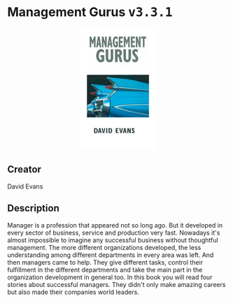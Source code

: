 
# Management Gurus <kbd>v3.3.1</kbd>

<center>
  <img src="./cover-1024.jpg"/>
</center>

## Creator
David Evans

## Description
<p>Manager is a profession that appeared not so long ago. But it developed in every sector of business, service and production very fast. Nowadays it's almost impossible to imagine any successful business without thoughtful management. The more different organizations developed, the less understanding among different departments in every area was left. And then managers came to help. They give different tasks, control their fulfillment in the different departments and take the main part in the organization development in general too. In this book you will read four stories about successful managers. They didn't only make amazing careers but also made their companies world leaders.</p>
